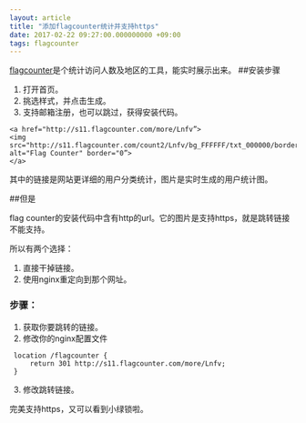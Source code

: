 ```yaml
---
layout: article
title: "添加flagcounter统计并支持https"
date: 2017-02-22 09:27:00.000000000 +09:00
tags: flagcounter
---
```



[flagcounter](https://flagcounter.com)是个统计访问人数及地区的工具，能实时展示出来。
##安装步骤
1. 打开首页。
2. 挑选样式，并点击生成。
3. 支持邮箱注册，也可以跳过，获得安装代码。

```
<a href="http://s11.flagcounter.com/more/Lnfv”>
<img src="http://s11.flagcounter.com/count2/Lnfv/bg_FFFFFF/txt_000000/border_CCCCCC/columns_2/maxflags_10/viewers_0/labels_0/pageviews_0/flags_0/percent_0/" alt="Flag Counter" border="0”>
</a>
```
其中的链接是网站更详细的用户分类统计，图片是实时生成的用户统计图。

##但是

flag counter的安装代码中含有http的url。它的图片是支持https，就是跳转链接不能支持。

所以有两个选择：
1. 直接干掉链接。
2. 使用nginx重定向到那个网址。

### 步骤：

1. 获取你要跳转的链接。
2. 修改你的nginx配置文件
```
 location /flagcounter {
     return 301 http://s11.flagcounter.com/more/Lnfv;
 }
```
3. 修改跳转链接。

完美支持https，又可以看到小绿锁啦。
